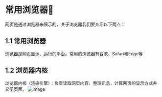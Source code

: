 # 常用浏览器&#x1F34E;
网页是通过浏览器来展示的，关于浏览器我们要介绍以下两点：
## 1.1 常用浏览器
浏览器是网页显示、运行的平台。常用的浏览器有谷歌、Safari和Edge等
## 1.2 浏览器内核
浏览器内核（渲染引擎）：负责读取网页内容，整理讯息，计算网页的显示方式并显示页面。
![image](https://github.com/Happy-jianghui/Frontend-Learning/assets/98568967/59e7b2a0-951b-407b-b9b7-824d1829ef6b)
